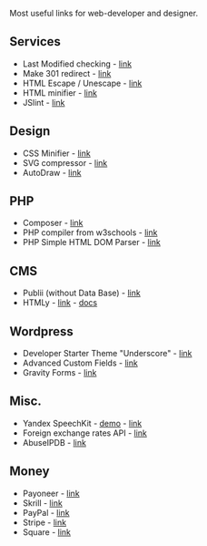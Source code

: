 Most useful links for web-developer and designer.  
## Services
- Last Modified checking - [link](https://last-modified.com/ru/if-modified-since.html)  
- Make 301 redirect - [link](https://donatstudios.com/RewriteRule_Generator)  
- HTML Escape / Unescape - [link](https://www.freeformatter.com/html-escape.html)  
- HTML minifier - [link](http://minifycode.com/html-minifier/)  
- JSlint - [link](http://www.jslint.com/)
## Design
- CSS Minifier - [link](https://cssminifier.com/)
- SVG compressor - [link](https://vecta.io/nano)  
- AutoDraw - [link](https://www.autodraw.com/)
## PHP
- Composer - [link](https://getcomposer.org/)  
- PHP compiler from w3schools - [link](https://www.w3schools.com/php/phptryit.asp?filename=tryphp_compiler)  
- PHP Simple HTML DOM Parser - [link](https://simplehtmldom.sourceforge.io/)
## CMS
- Publii (without Data Base) - [link](https://getpublii.com/)  
- HTMLy - [link](https://www.htmly.com/) - [docs](https://docs.htmly.com/)
## Wordpress
- Developer Starter Theme "Underscore" - [link](https://underscores.me/)
- Advanced Custom Fields - [link](https://www.advancedcustomfields.com/)
- Gravity Forms - [link](https://www.gravityforms.com/)  
## Misc.
- Yandex SpeechKit - [demo](https://cloud.yandex.ru/services/speechkit#demo) - [link](https://cloud.yandex.ru/services/speechkit)  
- Foreign exchange rates API - [link](https://fixer.io/)  
- AbuseIPDB - [link](https://www.abuseipdb.com/)
## Money
- Payoneer - [link](payoneer.com)  
- Skrill - [link](https://www.skrill.com/en/)  
- PayPal - [link](https://www.paypal.com/)  
- Stripe - [link](https://stripe.com/)  
- Square - [link](https://squareup.com/us/en)
